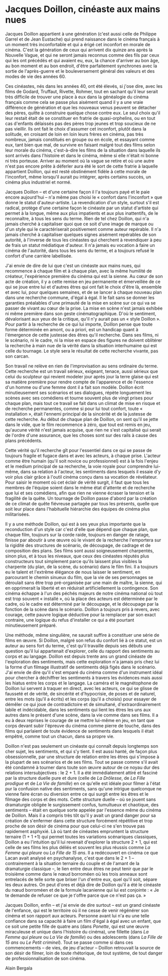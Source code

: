 # Jacques Doillon, cinéaste aux mains nues

Jacques Doillon appartient à une génération (c'est aussi celle de Philippe Garrel et de Jean Eustache) qui prend naissance dans le cinéma français à un moment très inconfortable et qui a érigé cet inconfort en morale de cinéma. C'est la génération de ceux qui arrivent dix quinze ans après la Nouvelle Vague, et qui ne seront jamais reconnus comme des fils par ceux qui les ont précédés et qui avaient eu, eux, la chance d'arriver au bon âge, au bon moment et au bon endroit, d'être parfaitement synchrones avec la sortie de l'après-guerre et le bouleversement général des valeurs et des modes de vie des années 60.

Ces cinéastes, nés dans les années 40, ont été élevés, si j'ose dire, avec les films de Godard, Truffaut, Rivette, Rohmer, tout en sachant qu'il leur serait très difficile de trouver une place à eux dans la généalogie du cinéma français comme cela se passe plus aisément quand il y a une vraie différence de génération et que les nouveaux venus peuvent se détacher des pères, quitte à construire quelque chose contre eux. Le seul choix qu'il leur restait était de se constituer en fratrie de quasi-orphelins, ou en tout cas d'enfants délaissés pas des pères trop jeunes et trop soucieux de ne pas vieillir. Ils ont fait le choix d'assumer cet inconfort, plutôt dans la solitude, en croisant de loin en loin leurs frères en cinéma, pas très nombreux, jamais constitués en groupe ou en école, et essayant comme eux, tant bien que mal, de survivre en faisant malgré tout des films selon leur morale du cinéma, c'est-à-dire les films de la situation dans laquelle ils sont arrivés dans l'histoire et dans le cinéma, même si elle n'était ni bonne ni très porteuse. Arriver au moment où la vague se retire et où une autre n'est pas encore prête à déferler aura été le sort de cette fratrie à laquelle appartient Doillon, qui est resté obstinément fidèle à cette morale de l'inconfort, même lorsqu'il aurait pu intégrer, après certains succès, un cinéma plus industriel et normé.

Jacques Doillon – et d'une certaine façon il l'a toujours payé et le paie encore aujourd'hui – n'a même pas choisi le « confort dans l'inconfort » que donne le statut d'auteur-artiste. La revendication d'un style, surtout s'il est radical, protège d'une certaine façon le cinéaste par un statut d'artiste qui permet à la longue, même aux plus impatients et aux plus inattentifs, de le reconnaître, à tous les sens du terme. Rien de tel chez Doillon, qui n'a jamais cherché à capitaliser quoi que ce soit d'une image de marque ou d'un style qui le caractériserait positivement comme auteur repérable. Il n'a jamais cherché à capitaliser quelques signes aisément repérables de son autorité, à l'inverse de tous les cinéastes qui cherchent à revendiquer à peu de frais un statut médiatique d'auteur. Il n'a jamais eu vocation à faire un cinéma de l'autorité, dans tous les sens du terme, et a toujours refusé le confort d'une carrière labellisée.

J'ai envie de dire de lui que c'est un cinéaste aux mains nues, qui recommence à chaque film et à chaque plan, avec la même humilité de créateur, l'expérience première du cinéma qui est la sienne. Au cœur de son acte de création, il y a cette remise en jeu permanente et émerveillée de ce qui se joue entre lui et d'autres êtres qui ont fait le choix d'être là, ensemble et avec lui, pour quelques semaines, et de se lancer à chaque nouveau plan dans une recherche commune, d'égal à égal. Il le fait sans se donner les garanties préalables d'une primauté de la mise en scène sur ce qui va se passer de vivant au cœur de la prise. La mise en scène n'est jamais exhibée ni même première dans son geste cinématographique. D'où le sentiment, dévalorisant aux yeux de la critique, qu'il n'y aurait pas un « style Doillon ». Pour partir à la recherche de ce qui lui importe, Doillon pense que toute forme déterminée en amont, ou a priori, est un handicap quant à l'émergence de cette justesse des êtres qu'il recherche. Dans ses films, ni le scénario, ni le cadre, ni la mise en espace des figures ne doivent oblitérer la recherche à main nue de la vérité dans la situation interhumaine qui est celle du tournage. Le style sera le résultat de cette recherche vivante, pas son carcan.

Son travail ne relève en rien de l'improvisation au sens ordinaire du terme. Cette recherche est un travail sérieux, exigeant, tenace, aussi sérieux que celui du sculpteur qui revient modeler jour après jour la terre glaise qui est sa matière première pour rendre compte de l'apparence et de l'essence d'un homme ou d'une femme dont il a fait son modèle. Doillon écrit minutieusement ses scénarios et ses dialogues, répète longuement les scènes avec ses comédiens et tourne souvent plus de vingt prises pour chaque plan, mais tout ce travail se fait dans un climat de mise en risque et de recherche permanentes, comme si pour lui tout confort, toute « installation », était l'ennemi principal de la sincérité et de la justesse de cette recherche. Au début de chaque plan de Doillon, on sent qu'il se jette dans le vide, que le film recommence à zéro, que tout est remis en jeu, qu'aucune vérité n'est jamais acquise, que rien ne s'est capitalisé qui serait de l'ordre d'une assurance, que les choses sont sur des rails à cause des plans précédents.

Cette vérité qu'il recherche gît pour l'essentiel dans ce qui se passe de toujours fragile et fugace dans et avec les acteurs, à chaque prise. L'acteur comme être humain (qu'il soit novice ou professionnel) est à la fois l'enjeu et le medium principal de sa recherche, la voie royale pour comprendre lui-même, dans sa relation à l'acteur, les sentiments dans lesquels il essaie d'y voir plus clair grâce à l'outil cinéma conçu dans sa vocation de révélateur. Pour saisir le moment où cet éclair de vérité surgit, il faut que tous les membres de l'équipe soient dans le même état d'attente et de recherche que lui et ses comédiens, afin que rien ne vienne écraser la tension et la fragilité de la quête. Un tournage de Doillon passe d'abord par la création de ce climat de quête fiévreuse partagée par tous les présents, quelle que soit leur place dans l'habituelle hiérarchie des équipes de cinéma plus militarisées.

Il y a une méthode Doillon, qui est à ses yeux plus importante que la reconduction d'un style car c'est d'elle que dépend que chaque plan, que chaque film, toujours sur la corde raide, toujours en danger de ratage, finisse par aboutir à une œuvre où le vivant de la recherche l'emportera sur la rigidité des structures de scénario, de découpage, de cadrage et de composition des plans. Ses films sont aussi soigneusement charpentés, sinon plus, et à tous les niveaux, que ceux des cinéastes réputés plus constructeurs tout simplement parce qu'ils laissent plus visibles la charpente (du plan, de la scène, du scénario) dans le film fini. Il a toujours eu le talent et l'extrême élégance de nous laisser le sentiment, en parcourant le chemin sinueux du film, que la vie de ses personnages se déroulait sans être trop pré-organisée par une main de maître, la sienne, qui en opprimerait la liberté et en réduirait artificiellement la contingence. Son cinéma échappe à l'un des péchés majeurs de notre cinéma national où tout est trop souvent « installé », où la place des acteurs est déterminée par le cadre, où le cadre est déterminé par le découpage, et le découpage par la fonction de la scène dans le scénario. Doillon a toujours pris à revers, avec courage, cette pauvre logique déductive pour la remplacer par son exact contraire, une logique du refus d'installer ce qui a été pourtant minutieusement préparé.

Une méthode, même singulière, ne saurait suffire à constituer une série de films en œuvre. Si Doillon, malgré son refus du confort lié à ce statut, est un auteur au sens fort du terme, c'est qu'il travaille depuis ses débuts une question qu'il lui appartenait d'explorer, celle du rapport des sentiments au corps et au langage. Doillon est depuis trente ans un grand cinéaste de l'exploration des sentiments, mais cette exploration n'a jamais pris chez lui la forme d'un filmage illustratif de sentiments déjà figés dans le scénario. J'ai envie de dire qu'il s'est emparé du cinéma comme d'un instrument idéal pour chercher à déchiffrer les sentiments à travers les évidences mais aussi les hiatus entre les corps et le langage. La caméra et le magnétophone de Doillon lui servent à traquer en direct, avec les acteurs, ce qui se glisse de fausseté et de vérité, de sincérité et d'hypocrisie, de poses et de naturel, entre les mots (qu'il a écrits) et les corps (qu'il a choisis) pour essayer de démêler ce qui joue de contradictoire et de simultané, d'extraordinairement labile et indécidable, dans les sentiments qui lient les êtres les uns aux autres dans le présent d'une scène, dans la vie comme dans ses films. Il a eu à deux reprises le courage de se mettre lui-même en jeu, en tant que corps devant subir l'épreuve du cinéma comme pierre de touche, dans des films qui parlaient de toute évidence de sentiments dans lesquels il était empêtré, comme tout un chacun, dans sa propre vie.

Doillon n'est pas seulement un cinéaste qui connaît depuis longtemps son cher sujet, les sentiments, et qui s'y tient. Il est aussi hanté, de façon plus obsessionnelle, par une structure de relation entre les êtres qui s'impose à la plupart de ses scénarios et de ses films. Tout se passe comme s'il avait été condamné à tourner dans toute son œuvre autour de ce noyau dur des relations intersubjectives : le 2 + 1. Il a été immédiatement attiré et fasciné par la structure duelle pure et dure (celle de _La Drôlesse_, de _La Fille prodigue_ et de _La Vie de famille_) en ce qu'elle est idéale pour filmer à l'état pur la confusion native des sentiments, sans qu'une intrigue quelconque ne vienne faire écran ou diversion entre ce qui surgit entre les êtres et le filmage des corps et des mots. Cette structure duelle – où se jouent sans dramaturgie obligée le surgissement confus, tumultueux et chaotique, des sentiments – était en quelque sorte appelée par l'essence même du cinéma de Doillon. Mais il a compris très tôt qu'il y avait un grand danger pour sa création de s'enfermer dans cette structure forcément répétitive et trop proche de son désir de cinéma pour que celui-ci ne s'en trouve pas rapidement asphyxié. Là où tant de cinéastes empruntent la structure ternaire (1 + 1 +1) qui permet toutes les variations scénariques classiques, Doillon a eu l'intuition qu'il lui revenait d'explorer la structure 2 + 1, qui est celle de ses films les plus déliés et souvent les plus réussis comme _La Femme qui pleure_ ou _La Fille de 15 ans_. Il a redécouvert en cinéma ce que Lacan avait analysé en psychanalyse, c'est que dans le 2 + 1 – contrairement à la situation ternaire du couple et de l'amant de la dramaturgie classique –, le lien entre deux êtres ne peut tenir que par le troisième comme dans le nœud borroméen où les trois anneaux sont entrelacés de telle sorte que briser l'un d'entre eux, quel qu'il soit, sépare les deux autres. On peut d'ores et déjà dire de Doillon qu'il a été le cinéaste du nœud borroméen et de la formule lacanienne qui lui est conjointe : « Je te demande de refuser ce que je t'offre parce que ce n'est pas ça. »

Jacques Doillon, enfin – et j'ai envie de dire surtout – est un grand cinéaste de l'enfance, qui est le territoire où il ne cesse de venir régénérer son cinéma et son rapport aux acteurs. Personne avant lui n'a eu une telle confiance dans sa capacité à faire un film d'égal à égal avec un enfant, que ce soit une petite fille de quatre ans (dans _Ponette_, qui est une œuvre miraculeuse et unique dans l'histoire du cinéma), une fillette (dans _La Femme qui pleure_ ou _La Vie de famille_) ou des adolescents (dans _La Fille de 15 ans_ ou _Le Petit criminel_). Tout se passe comme si dans ces commencements – de vies, de jeu d'acteur – Doillon retrouvait la source de son désir de filmer, loin de toute rhétorique, de tout système, de tout danger de professionnalisation de son cinéma.

Alain Bergala
